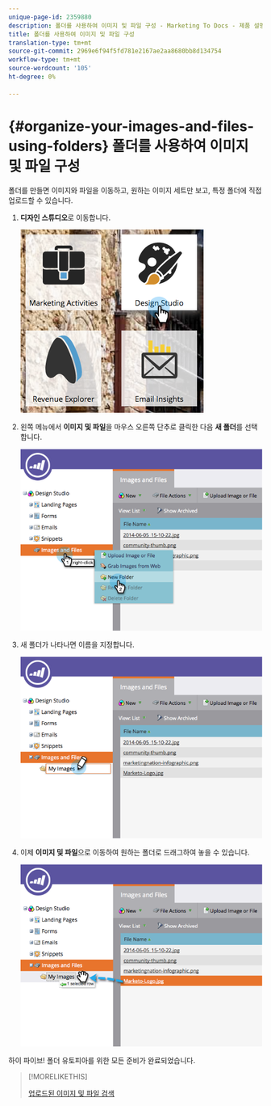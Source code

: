 ```yaml
---
unique-page-id: 2359880
description: 폴더를 사용하여 이미지 및 파일 구성 - Marketing To Docs - 제품 설명서
title: 폴더를 사용하여 이미지 및 파일 구성
translation-type: tm+mt
source-git-commit: 2969e6f94f5fd781e2167ae2aa8680bb8d134754
workflow-type: tm+mt
source-wordcount: '105'
ht-degree: 0%

---
```



# {#organize-your-images-and-files-using-folders} 폴더를 사용하여 이미지 및 파일 구성

폴더를 만들면 이미지와 파일을 이동하고, 원하는 이미지 세트만 보고, 특정 폴더에 직접 업로드할 수 있습니다.

1. **디자인 스튜디오**&#x200B;로 이동합니다.

   ![](assets/designstudio-7.png)

1. 왼쪽 메뉴에서 **이미지 및 파일**&#x200B;을 마우스 오른쪽 단추로 클릭한 다음 **새 폴더**&#x200B;를 선택합니다.

   ![](assets/image2014-9-16-11-3a25-3a45.png)

1. 새 폴더가 나타나면 이름을 지정합니다.

   ![](assets/image2014-9-16-11-3a25-3a53.png)

1. 이제 **이미지 및 파일**&#x200B;으로 이동하여 원하는 폴더로 드래그하여 놓을 수 있습니다.

   ![](assets/image2014-9-16-11-3a26-3a0.png)

하이 파이브! 폴더 유토피아를 위한 모든 준비가 완료되었습니다.

>[!MORELIKETHIS]
>
>[업로드된 이미지 및 파일 검색](/help/marketo/product-docs/demand-generation/images-and-files/search-uploaded-images-and-files.md)
